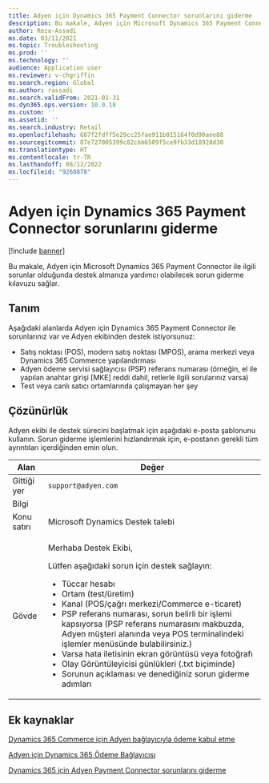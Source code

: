 ```yaml
---
title: Adyen için Dynamics 365 Payment Connector sorunlarını giderme
description: Bu makale, Adyen için Microsoft Dynamics 365 Payment Connector ile ilgili sorunlar olduğunda destek almanıza yardımcı olabilecek sorun giderme kılavuzu sağlar.
author: Reza-Assadi
ms.date: 03/11/2021
ms.topic: Troubleshooting
ms.prod: ''
ms.technology: ''
audience: Application user
ms.reviewer: v-chgriffin
ms.search.region: Global
ms.author: rassadi
ms.search.validFrom: 2021-01-31
ms.dyn365.ops.version: 10.0.18
ms.custom: ''
ms.assetid: ''
ms.search.industry: Retail
ms.openlocfilehash: 687f2fdff5e29cc25fae911b015164f0d90aee88
ms.sourcegitcommit: 87e727005399c82cbb6509f5ce9fb33d18928d30
ms.translationtype: HT
ms.contentlocale: tr-TR
ms.lasthandoff: 08/12/2022
ms.locfileid: "9268878"
---
```

# <a name="troubleshoot-dynamics-365-payment-connector-for-adyen-issues"></a>Adyen için Dynamics 365 Payment Connector sorunlarını giderme

[!include [banner](../../includes/banner.md)]

Bu makale, Adyen için Microsoft Dynamics 365 Payment Connector ile ilgili sorunlar olduğunda destek almanıza yardımcı olabilecek sorun giderme kılavuzu sağlar.

## <a name="description"></a>Tanım

Aşağıdaki alanlarda Adyen için Dynamics 365 Payment Connector ile sorunlarınız var ve Adyen ekibinden destek istiyorsunuz:

- Satış noktası (POS), modern satış noktası (MPOS), arama merkezi veya Dynamics 365 Commerce yapılandırması
- Adyen ödeme servisi sağlayıcısı (PSP) referans numarası (örneğin, el ile yapılan anahtar girişi \[MKE\] reddi dahil, retlerle ilgili sorularınız varsa)
- Test veya canlı satıcı ortamlarında çalışmayan her şey

## <a name="resolution"></a>Çözünürlük

Adyen ekibi ile destek sürecini başlatmak için aşağıdaki e-posta şablonunu kullanın. Sorun giderme işlemlerini hızlandırmak için, e-postanın gerekli tüm ayrıntıları içerdiğinden emin olun.

| Alan        | Değer |
|--------------|-------|
| Gittiği yer           | `support@adyen.com` |
| Bilgi           | |
| Konu satırı | Microsoft Dynamics Destek talebi |
| Gövde         | <p>Merhaba Destek Ekibi,</p><p>Lütfen aşağıdaki sorun için destek sağlayın:</p><ul><li>Tüccar hesabı</li><li>Ortam (test/üretim)</li><li>Kanal (POS/çağrı merkezi/Commerce e-ticaret)</li><li>PSP referans numarası, sorun belirli bir işlemi kapsıyorsa (PSP referans numarasını makbuzda, Adyen müşteri alanında veya POS terminalindeki işlemler menüsünde bulabilirsiniz.)</li><li>Varsa hata iletisinin ekran görüntüsü veya fotoğrafı</li><li>Olay Görüntüleyicisi günlükleri (.txt biçiminde)</li><li>Sorunun açıklaması ve denediğiniz sorun giderme adımları</li></ul> |

## <a name="additional-resources"></a>Ek kaynaklar

[Dynamics 365 Commerce için Adyen bağlayıcıyla ödeme kabul etme](https://www.adyen.com/partners/dynamics-365-commerce)

[Adyen için Dynamics 365 Ödeme Bağlayıcısı](../dev-itpro/adyen-connector.md)

[Dynamics 365 için Adyen Payment Connector sorunlarını giderme](https://docs.adyen.com/plugins/microsoft-dynamics)
